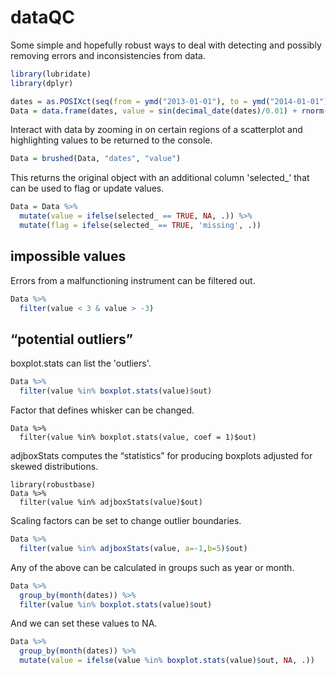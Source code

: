 # dataQC

Some simple and hopefully robust ways to deal with detecting and possibly removing errors and inconsistencies from data.

```R
library(lubridate)
library(dplyr)

dates = as.POSIXct(seq(from = ymd("2013-01-01"), to = ymd("2014-01-01"), by = 3 * 3600))
Data = data.frame(dates, value = sin(decimal_date(dates)/0.01) + rnorm(length(dates)))
```

Interact with data by zooming in on certain regions of a scatterplot and highlighting values to be returned to the console. 

```R
Data = brushed(Data, "dates", "value")
```

This returns the original object with an additional column 'selected_' that can be used to flag or update values.

```R
Data = Data %>% 
  mutate(value = ifelse(selected_ == TRUE, NA, .)) %>%
  mutate(flag = ifelse(selected_ == TRUE, 'missing', .))
```
## impossible values

Errors from a malfunctioning instrument can be filtered out.

```R
Data %>% 
  filter(value < 3 & value > -3)
```

## “potential outliers”

boxplot.stats can list the 'outliers'.

```R
Data %>% 
  filter(value %in% boxplot.stats(value)$out)
```

Factor that defines whisker can be changed.

```{r}
Data %>% 
  filter(value %in% boxplot.stats(value, coef = 1)$out)
```

adjboxStats computes the “statistics” for producing boxplots adjusted for skewed distributions.

```{r}
library(robustbase)
Data %>% 
  filter(value %in% adjboxStats(value)$out)
```

Scaling factors can be set to change outlier boundaries.

```R
Data %>% 
  filter(value %in% adjboxStats(value, a=-1,b=5)$out)
```

Any of the above can be calculated in groups such as year or month.

```R
Data %>% 
  group_by(month(dates)) %>% 
  filter(value %in% boxplot.stats(value)$out)
```

And we can set these values to NA.

```R
Data %>% 
  group_by(month(dates)) %>% 
  mutate(value = ifelse(value %in% boxplot.stats(value)$out, NA, .))
```



